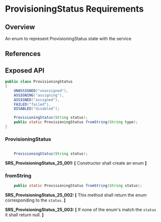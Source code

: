 # ProvisioningStatus Requirements

## Overview

An enum to represent ProvisioningStatus state with the service

## References

## Exposed API

```java
public class ProvisioningStatus 
{    
    UNASSIGNED("unassigned"),
    ASSIGNING("assigning"),
    ASSIGNED("assigned"),
    FAILED("failed"),
    DISABLED("disabled");

    ProvisioningStatus(String status);
    public static ProvisioningStatus fromString(String type);
}
```

### ProvisioningStatus

```java
    
    ProvisioningStatus(String status);
```
**SRS_ProvisioningStatus_25_001: [** Constructor shall create an enum **]**

### fromString

```java
    public static ProvisioningStatus fromString(String status);
```

**SRS_ProvisioningStatus_25_002: [** This method shall return the enum corresponding to the `status`. **]**

**SRS_ProvisioningStatus_25_003: [** If none of the enum's match the `status` it shall return null. **]**
